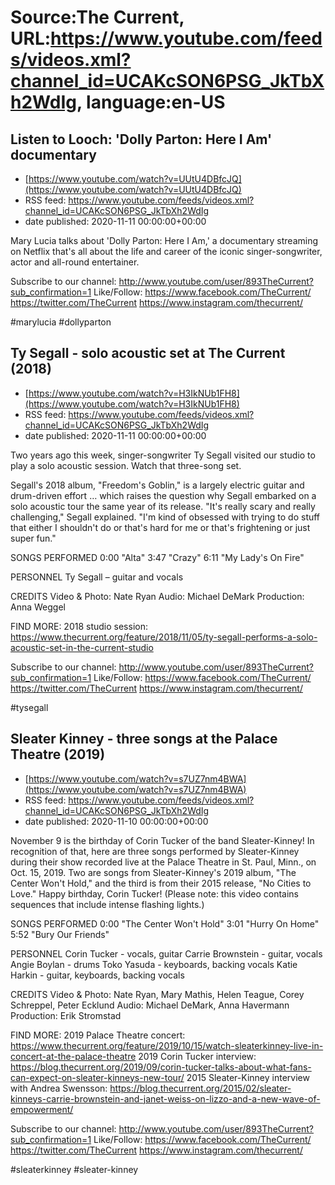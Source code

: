 # Source:The Current, URL:https://www.youtube.com/feeds/videos.xml?channel_id=UCAKcSON6PSG_JkTbXh2WdIg, language:en-US

## Listen to Looch: 'Dolly Parton: Here I Am' documentary
 - [https://www.youtube.com/watch?v=UUtU4DBfcJQ](https://www.youtube.com/watch?v=UUtU4DBfcJQ)
 - RSS feed: https://www.youtube.com/feeds/videos.xml?channel_id=UCAKcSON6PSG_JkTbXh2WdIg
 - date published: 2020-11-11 00:00:00+00:00

Mary Lucia talks about 'Dolly Parton: Here I Am,' a documentary streaming on Netflix that's all about the life and career of the iconic singer-songwriter, actor and all-round entertainer.

Subscribe to our channel:
http://www.youtube.com/user/893TheCurrent?sub_confirmation=1
Like/Follow:
https://www.facebook.com/TheCurrent/
https://twitter.com/TheCurrent
https://www.instagram.com/thecurrent/

#marylucia #dollyparton

## Ty Segall - solo acoustic set at The Current (2018)
 - [https://www.youtube.com/watch?v=H3IkNUb1FH8](https://www.youtube.com/watch?v=H3IkNUb1FH8)
 - RSS feed: https://www.youtube.com/feeds/videos.xml?channel_id=UCAKcSON6PSG_JkTbXh2WdIg
 - date published: 2020-11-11 00:00:00+00:00

Two years ago this week, singer-songwriter Ty Segall visited our studio to play a solo acoustic session. Watch that three-song set.

Segall's 2018 album, "Freedom's Goblin," is a largely electric guitar and drum-driven effort … which raises the question why Segall embarked on a solo acoustic tour the same year of its release. "It's really scary and really challenging," Segall explained. "I'm kind of obsessed with trying to do stuff that either I shouldn't do or that's hard for me or that's frightening or just super fun."

SONGS PERFORMED
0:00 "Alta"
3:47 "Crazy"
6:11 "My Lady's On Fire"

PERSONNEL
Ty Segall – guitar and vocals

CREDITS
Video & Photo: Nate Ryan
Audio: Michael DeMark
Production: Anna Weggel

FIND MORE:
2018 studio session:
https://www.thecurrent.org/feature/2018/11/05/ty-segall-performs-a-solo-acoustic-set-in-the-current-studio

Subscribe to our channel:
http://www.youtube.com/user/893TheCurrent?sub_confirmation=1
Like/Follow:
https://www.facebook.com/TheCurrent/
https://twitter.com/TheCurrent
https://www.instagram.com/thecurrent/

#tysegall

## Sleater Kinney - three songs at the Palace Theatre (2019)
 - [https://www.youtube.com/watch?v=s7UZ7nm4BWA](https://www.youtube.com/watch?v=s7UZ7nm4BWA)
 - RSS feed: https://www.youtube.com/feeds/videos.xml?channel_id=UCAKcSON6PSG_JkTbXh2WdIg
 - date published: 2020-11-10 00:00:00+00:00

November 9 is the birthday of Corin Tucker of the band Sleater-Kinney! In recognition of that, here are three songs performed by Sleater-Kinney during their show recorded live at the Palace Theatre in St. Paul, Minn., on Oct. 15, 2019. Two are songs from Sleater-Kinney's 2019 album, "The Center Won't Hold," and the third is from their 2015 release, "No Cities to Love." Happy birthday, Corin Tucker! (Please note: this video contains sequences that include intense flashing lights.)

SONGS PERFORMED
0:00 "The Center Won't Hold"
3:01 "Hurry On Home"
5:52 "Bury Our Friends"

PERSONNEL
Corin Tucker - vocals, guitar
Carrie Brownstein - guitar, vocals
Angie Boylan - drums
Toko Yasuda - keyboards, backing vocals
Katie Harkin - guitar, keyboards, backing vocals

CREDITS
Video & Photo: Nate Ryan, Mary Mathis, Helen Teague, Corey Schreppel, Peter Ecklund
Audio: Michael DeMark, Anna Havermann
Production: Erik Stromstad

FIND MORE:
2019 Palace Theatre concert: https://www.thecurrent.org/feature/2019/10/15/watch-sleaterkinney-live-in-concert-at-the-palace-theatre
2019 Corin Tucker interview:
https://blog.thecurrent.org/2019/09/corin-tucker-talks-about-what-fans-can-expect-on-sleater-kinneys-new-tour/
2015 Sleater-Kinney interview with Andrea Swensson:
https://blog.thecurrent.org/2015/02/sleater-kinneys-carrie-brownstein-and-janet-weiss-on-lizzo-and-a-new-wave-of-empowerment/

Subscribe to our channel:
http://www.youtube.com/user/893TheCurrent?sub_confirmation=1
Like/Follow:
https://www.facebook.com/TheCurrent/
https://twitter.com/TheCurrent
https://www.instagram.com/thecurrent/

#sleaterkinney #sleater-kinney

